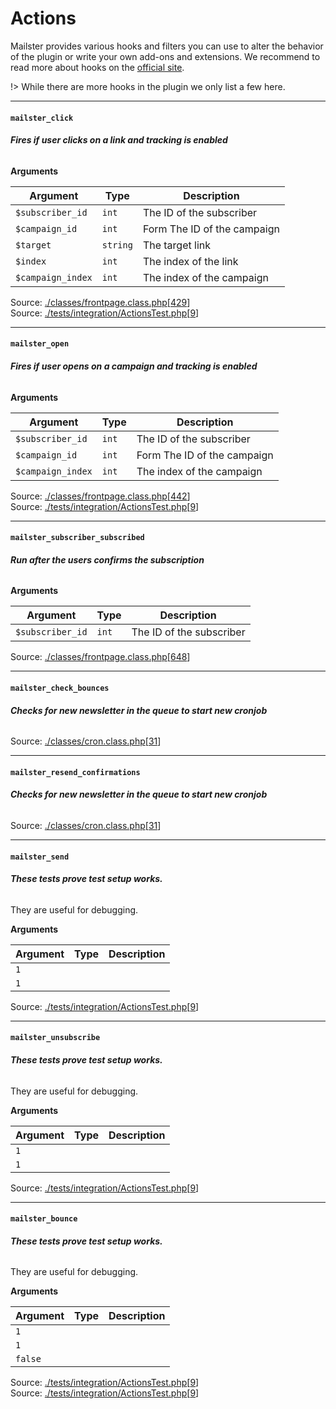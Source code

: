 # Actions
Mailster provides various hooks and filters you can use to alter the behavior of the plugin or write your own add-ons and extensions. We recommend to read more about hooks on the [official site](https://developer.wordpress.org/plugins/hooks/).

!>  While there are more hooks in the plugin we only list a few here.

<hr>

#### `mailster_click`

###### **Fires if user clicks on a link and tracking is enabled**

**Arguments**

Argument | Type | Description
-------- | ---- | -----------
`$subscriber_id` | `int` | The ID of the subscriber
`$campaign_id` | `int` | Form The ID of the campaign
`$target` | `string` | The target link
`$index` | `int` | The index of the link
`$campaign_index` | `int` | The index of the campaign

Source: [./classes/frontpage.class.php](https://github.com/evrpress/mailster/blob/4.0.10/./classes/frontpage.class.php)[[429](https://github.com/evrpress/mailster/blob/4.0.10/./classes/frontpage.class.php#L429-L438)]<br>Source: [./tests/integration/ActionsTest.php](https://github.com/evrpress/mailster/blob/4.0.10/./tests/integration/ActionsTest.php)[[9](https://github.com/evrpress/mailster/blob/4.0.10/./tests/integration/ActionsTest.php#L9-L40)]<br>

<hr>

#### `mailster_open`

###### **Fires if user opens on a campaign and tracking is enabled**

**Arguments**

Argument | Type | Description
-------- | ---- | -----------
`$subscriber_id` | `int` | The ID of the subscriber
`$campaign_id` | `int` | Form The ID of the campaign
`$campaign_index` | `int` | The index of the campaign

Source: [./classes/frontpage.class.php](https://github.com/evrpress/mailster/blob/4.0.10/./classes/frontpage.class.php)[[442](https://github.com/evrpress/mailster/blob/4.0.10/./classes/frontpage.class.php#L442-L449)]<br>Source: [./tests/integration/ActionsTest.php](https://github.com/evrpress/mailster/blob/4.0.10/./tests/integration/ActionsTest.php)[[9](https://github.com/evrpress/mailster/blob/4.0.10/./tests/integration/ActionsTest.php#L9-L31)]<br>

<hr>

#### `mailster_subscriber_subscribed`

###### **Run after the users confirms the subscription**

**Arguments**

Argument | Type | Description
-------- | ---- | -----------
`$subscriber_id` | `int` | The ID of the subscriber

Source: [./classes/frontpage.class.php](https://github.com/evrpress/mailster/blob/4.0.10/./classes/frontpage.class.php)[[648](https://github.com/evrpress/mailster/blob/4.0.10/./classes/frontpage.class.php#L648-L653)]<br>

<hr>

#### `mailster_check_bounces`

###### **Checks for new newsletter in the queue to start new cronjob**


Source: [./classes/cron.class.php](https://github.com/evrpress/mailster/blob/4.0.10/./classes/cron.class.php)[[31](https://github.com/evrpress/mailster/blob/4.0.10/./classes/cron.class.php#L31-L37)]<br>

<hr>

#### `mailster_resend_confirmations`

###### **Checks for new newsletter in the queue to start new cronjob**


Source: [./classes/cron.class.php](https://github.com/evrpress/mailster/blob/4.0.10/./classes/cron.class.php)[[31](https://github.com/evrpress/mailster/blob/4.0.10/./classes/cron.class.php#L31-L40)]<br>

<hr>

#### `mailster_send`

###### **These tests prove test setup works.**

They are useful for debugging.

**Arguments**

Argument | Type | Description
-------- | ---- | -----------
`1` |  | 
`1` |  | 

Source: [./tests/integration/ActionsTest.php](https://github.com/evrpress/mailster/blob/4.0.10/./tests/integration/ActionsTest.php)[[9](https://github.com/evrpress/mailster/blob/4.0.10/./tests/integration/ActionsTest.php#L9-L22)]<br>

<hr>

#### `mailster_unsubscribe`

###### **These tests prove test setup works.**

They are useful for debugging.

**Arguments**

Argument | Type | Description
-------- | ---- | -----------
`1` |  | 
`1` |  | 

Source: [./tests/integration/ActionsTest.php](https://github.com/evrpress/mailster/blob/4.0.10/./tests/integration/ActionsTest.php)[[9](https://github.com/evrpress/mailster/blob/4.0.10/./tests/integration/ActionsTest.php#L9-L49)]<br>

<hr>

#### `mailster_bounce`

###### **These tests prove test setup works.**

They are useful for debugging.

**Arguments**

Argument | Type | Description
-------- | ---- | -----------
`1` |  | 
`1` |  | 
`false` |  | 

Source: [./tests/integration/ActionsTest.php](https://github.com/evrpress/mailster/blob/4.0.10/./tests/integration/ActionsTest.php)[[9](https://github.com/evrpress/mailster/blob/4.0.10/./tests/integration/ActionsTest.php#L9-L58)]<br>Source: [./tests/integration/ActionsTest.php](https://github.com/evrpress/mailster/blob/4.0.10/./tests/integration/ActionsTest.php)[[9](https://github.com/evrpress/mailster/blob/4.0.10/./tests/integration/ActionsTest.php#L9-L66)]<br>



